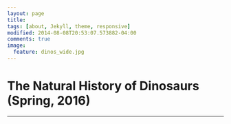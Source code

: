 ```yaml
---
layout: page
title: 
tags: [about, Jekyll, theme, responsive]
modified: 2014-08-08T20:53:07.573882-04:00
comments: true
image:
  feature: dinos_wide.jpg
---
```

# The Natural History of Dinosaurs (Spring, 2016)

---

